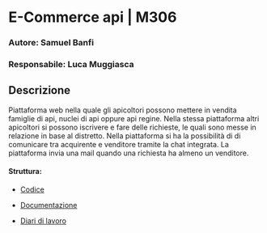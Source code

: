 # E-Commerce api | M306

### Autore: Samuel Banfi
### Responsabile: Luca Muggiasca

## Descrizione
Piattaforma web nella quale gli apicoltori possono mettere in vendita famiglie di api, nuclei di api oppure api regine. Nella stessa piattaforma altri apicoltori si possono iscrivere e fare delle richieste, le quali sono messe in relazione in base al distretto. Nella piattaforma si ha la possibilità di di comunicare tra acquirente e venditore tramite la chat integrata. La piattaforma invia una mail quando una richiesta ha almeno un venditore.

#### Struttura:
- [Codice](src/)

- [Documentazione](Documenti/)

- [Diari di lavoro](Diari/)